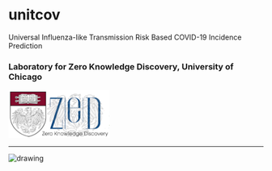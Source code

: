 # unitcov
Universal Influenza-like Transmission Risk Based COVID-19 Incidence Prediction

### Laboratory for Zero Knowledge Discovery, University of Chicago 

<img src="logo1.png" alt="drawing" style="width:200px;"/>

---

<img src="atlanta.png" alt="drawing" style="width:200px;"/>

